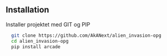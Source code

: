 ## Installation

Installer projektet med GIT og PIP

```bash
  git clone https://github.com/AkANext/alien_invasion-opg
  cd alien_invasion-opg
  pip install arcade
```
    
